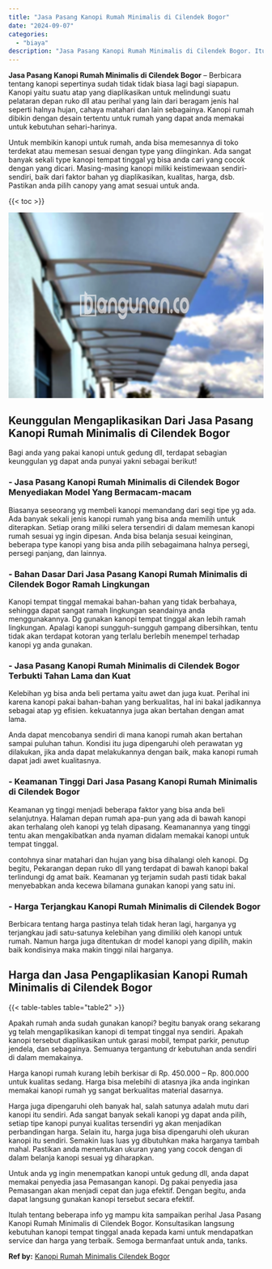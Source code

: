 ```yaml
---
title: "Jasa Pasang Kanopi Rumah Minimalis di Cilendek Bogor"
date: "2024-09-07"
categories: 
  - "biaya"
description: "Jasa Pasang Kanopi Rumah Minimalis di Cilendek Bogor. Itulah tentang beberapa info yg mampu kita sampaikan perihal Jasa Pasang Kanopi Rumah Minimalis di Cile..."
---
```


**Jasa Pasang Kanopi Rumah Minimalis di Cilendek Bogor** – Berbicara tentang kanopi sepertinya sudah tidak tidak biasa lagi bagi siapapun. Kanopi yaitu suatu atap yang diaplikasikan untuk melindungi suatu pelataran depan ruko dll atau perihal yang lain dari beragam jenis hal seperti halnya hujan, cahaya matahari dan lain sebagainya. Kanopi rumah dibikin dengan desain tertentu untuk rumah yang dapat anda memakai untuk kebutuhan sehari-harinya.

Untuk membikin kanopi untuk rumah, anda bisa memesannya di toko terdekat atau memesan sesuai dengan type yang diinginkan. Ada sangat banyak sekali type kanopi tempat tinggal yg bisa anda cari yang cocok dengan yang dicari. Masing-masing kanopi miliki keistimewaan sendiri-sendiri, baik dari faktor bahan yg diaplikasikan, kualitas, harga, dsb. Pastikan anda pilih canopy yang amat sesuai untuk anda.

{{< toc >}}

![Jasa Pasang Kanopi Rumah Minimalis di Cilendek Bogor](/images/harga-kanopi-minimalis-21.png)

## Keunggulan Mengaplikasikan Dari Jasa Pasang Kanopi Rumah Minimalis di Cilendek Bogor

Bagi anda yang pakai kanopi untuk gedung dll, terdapat sebagian keunggulan yg dapat anda punyai yakni sebagai berikut!

### \- Jasa Pasang Kanopi Rumah Minimalis di Cilendek Bogor Menyediakan Model Yang Bermacam-macam

Biasanya seseorang yg membeli kanopi memandang dari segi tipe yg ada. Ada banyak sekali jenis kanopi rumah yang bisa anda memilih untuk diterapkan. Setiap orang miliki selera tersendiri di dalam memesan kanopi rumah sesuai yg ingin dipesan. Anda bisa belanja sesuai keinginan, beberapa type kanopi yang bisa anda pilih sebagaimana halnya persegi, persegi panjang, dan lainnya.

### \- Bahan Dasar Dari Jasa Pasang Kanopi Rumah Minimalis di Cilendek Bogor Ramah Lingkungan

Kanopi tempat tinggal memakai bahan-bahan yang tidak berbahaya, sehingga dapat sangat ramah lingkungan seandainya anda menggunakannya. Dg gunakan kanopi tempat tinggal akan lebih ramah lingkungan. Apalagi kanopi sungguh-sungguh gampang dibersihkan, tentu tidak akan terdapat kotoran yang terlalu berlebih menempel terhadap kanopi yg anda gunakan.

### \- Jasa Pasang Kanopi Rumah Minimalis di Cilendek Bogor Terbukti Tahan Lama dan Kuat

Kelebihan yg bisa anda beli pertama yaitu awet dan juga kuat. Perihal ini karena kanopi pakai bahan-bahan yang berkualitas, hal ini bakal jadikannya sebagai atap yg efisien. kekuatannya juga akan bertahan dengan amat lama.

Anda dapat mencobanya sendiri di mana kanopi rumah akan bertahan sampai puluhan tahun. Kondisi itu juga dipengaruhi oleh perawatan yg dilakukan, jika anda dapat melakukannya dengan baik, maka kanopi rumah dapat jadi awet kualitasnya.

### \- Keamanan Tinggi Dari Jasa Pasang Kanopi Rumah Minimalis di Cilendek Bogor

Keamanan yg tinggi menjadi beberapa faktor yang bisa anda beli selanjutnya. Halaman depan rumah apa-pun yang ada di bawah kanopi akan terhalang oleh kanopi yg telah dipasang. Keamanannya yang tinggi tentu akan mengakibatkan anda nyaman didalam memakai kanopi untuk tempat tinggal.

contohnya sinar matahari dan hujan yang bisa dihalangi oleh kanopi. Dg begitu, Pekarangan depan ruko dll yang terdapat di bawah kanopi bakal terlindungi dg amat baik. Keamanan yg terjamin sudah pasti tidak bakal menyebabkan anda kecewa bilamana gunakan kanopi yang satu ini.

### \- Harga Terjangkau Kanopi Rumah Minimalis di Cilendek Bogor

Berbicara tentang harga pastinya telah tidak heran lagi, harganya yg terjangkau jadi satu-satunya kelebihan yang dimiliki oleh kanopi untuk rumah. Namun harga juga ditentukan dr model kanopi yang dipilih, makin baik kondisinya maka makin tinggi nilai harganya.

## Harga dan Jasa Pengaplikasian Kanopi Rumah Minimalis di Cilendek Bogor

{{< table-tables table="table2" >}}

Apakah rumah anda sudah gunakan kanopi? begitu banyak orang sekarang yg telah mengaplikasikan kanopi di tempat tinggal nya sendiri. Apakah kanopi tersebut diaplikasikan untuk garasi mobil, tempat parkir, penutup jendela, dan sebagainya. Semuanya tergantung dr kebutuhan anda sendiri di dalam memakainya.

Harga kanopi rumah kurang lebih berkisar di Rp. 450.000 – Rp. 800.000 untuk kualitas sedang. Harga bisa melebihi di atasnya jika anda inginkan memakai kanopi rumah yg sangat berkualitas material dasarnya.

Harga juga dipengaruhi oleh banyak hal, salah satunya adalah mutu dari kanopi itu sendiri. Ada sangat banyak sekali kanopi yg dapat anda pilih, setiap tipe kanopi punyai kualitas tersendiri yg akan menjadikan perbandingan harga. Selain itu, harga juga bisa dipengaruhi oleh ukuran kanopi itu sendiri. Semakin luas luas yg dibutuhkan maka harganya tambah mahal. Pastikan anda menentukan ukuran yang yang cocok dengan di dalam belanja kanopi sesuai yg diharapkan.

Untuk anda yg ingin menempatkan kanopi untuk gedung dll, anda dapat memakai penyedia jasa Pemasangan kanopi. Dg pakai penyedia jasa Pemasangan akan menjadi cepat dan juga efektif. Dengan begitu, anda dapat langsung gunakan kanopi tersebut secara efektif.

Itulah tentang beberapa info yg mampu kita sampaikan perihal Jasa Pasang Kanopi Rumah Minimalis di Cilendek Bogor. Konsultasikan langsung kebutuhan kanopi tempat tinggal anada kepada kami untuk mendapatkan service dan harga yang terbaik. Semoga bermanfaat untuk anda, tanks.

**Ref by:**  [Kanopi Rumah Minimalis Cilendek Bogor](https://id.wikipedia.org/wiki/Kanopi)
